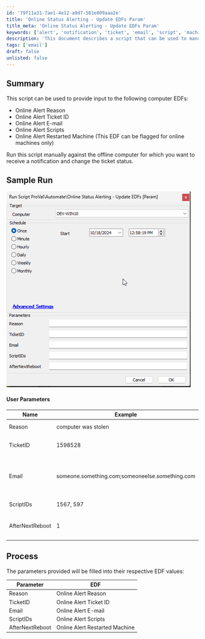 ```yaml
---
id: '79f11a31-7ae1-4e12-a9d7-581e809aaa2e'
title: 'Online Status Alerting - Update EDFs Param'
title_meta: 'Online Status Alerting - Update EDFs Param'
keywords: ['alert', 'notification', 'ticket', 'email', 'script', 'machine', 'status', 'offline', 'online']
description: 'This document describes a script that can be used to manage online alert notifications for offline computers in ConnectWise Automate. It details the user parameters required to customize the alert notifications, including ticket IDs, email recipients, and scripts to run when the machine comes back online.'
tags: ['email']
draft: false
unlisted: false
---
```


## Summary

This script can be used to provide input to the following computer EDFs:

- Online Alert Reason
- Online Alert Ticket ID
- Online Alert E-mail
- Online Alert Scripts
- Online Alert Restarted Machine (This EDF can be flagged for online machines only)

Run this script manually against the offline computer for which you want to receive a notification and change the ticket status.

## Sample Run

![Sample Run](../../../static/img/Online-Status-Alerting---Update-EDFs-Param/image_1.png)

#### User Parameters

| Name            | Example                                        | Required | Description                                                                                                           |
|-----------------|------------------------------------------------|----------|-----------------------------------------------------------------------------------------------------------------------|
| Reason          | computer was stolen                             | False    | The reason specified in the Computer EDF "Online Alert Reason"                                                      |
| TicketID        | 1598528                                        | Semi     | Ticket ID specified in the Computer EDF "Online Alert Ticket ID" for which the status needs to be changed in Manage. |
| Email           | someone.something.com;someoneelse.something.com | Semi     | Email ID for the recipient who wants to be notified via email if the machine comes back online. Multiple email addresses can be added by separating them with a semi-colon ';' without any space. Example: `someone.something.com;someoneelse.something.com` |
| ScriptIDs       | 1567, 597                                     | False    | A comma-separated list of script IDs to run against the machine when it comes back online.                          |
| AfterNextReboot | 1                                              | False    | Set this to `1` to flag the `Online Alert Restarted Machine` EDF for the online computer. Notification will be sent after the next restart of the machine after marking this EDF. |

## Process

The parameters provided will be filled into their respective EDF values:

| Parameter       | EDF                        |
|-----------------|---------------------------|
| Reason          | Online Alert Reason        |
| TicketID        | Online Alert Ticket ID     |
| Email           | Online Alert E-mail        |
| ScriptIDs       | Online Alert Scripts       |
| AfterNextReboot | Online Alert Restarted Machine |



